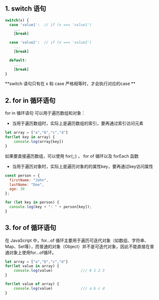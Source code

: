 ## 1. switch 语句

```js
switch(x) {
  case 'value1':  // if (x === 'value1')
    ...
    [break]

  case 'value2':  // if (x === 'value2')
    ...
    [break]

  default:
    ...
    [break]
}
```

**switch 语句只有在 x 和 case 严格相等时，才会执行对应的case **


## 2. for in 循环语句

 for in 循环语句 可以用于遍历数组和对象：

- 当用于遍历数组时，实际上是遍历数组的索引，要再通过索引访问元素

```js 
let array = ["a","b","c","d"]
for(let key in array) {
    console.log(array[key])      
}
```

如果要直接遍历数组，可以使用 for(;;) ， for of 循环以及 forEach 函数 

- 当用于遍历对象时，实际上是遍历对象的的属性key，要再通过key访问属性

```js
const person = {
  firstName: "John",
  lastName: "Doe",
  age: 30
};

for (let key in person) {
  console.log(key + ": " + person[key]);
}

```

## 3. for of 循环语句

在 JavaScript 中，for...of 循环主要用于遍历可迭代对象（如数组、字符串、Map、Set等），而普通的对象（Object）并不是可迭代对象，因此不能直接在普通对象上使用for...of循环。

```js 
let array = ["a","b","c","d"]
for(let value in array) {
    console.log(value)             /// 0 1 2 3 
}

for(let value of array) {
    console.log(value)             /// a b c d 
}

```